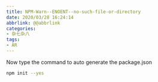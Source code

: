 ```yaml
---
title: NPM-Warn--ENOENT--no-such-file-or-directory
date: 2020/03/28 16:24:14
abbrlink: @@abbrlink
categories:
- 杂七杂八
tags:
- AR
---
```

Now type the command to auto generate the package.json

```bash
npm init --yes
```
